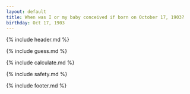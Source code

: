 ```yaml
---
layout: default
title: When was I or my baby conceived if born on October 17, 1903?
birthday: Oct 17, 1903
---
```


{% include header.md %}

{% include guess.md %}

{% include calculate.md %}

{% include safety.md %}

{% include footer.md %}



